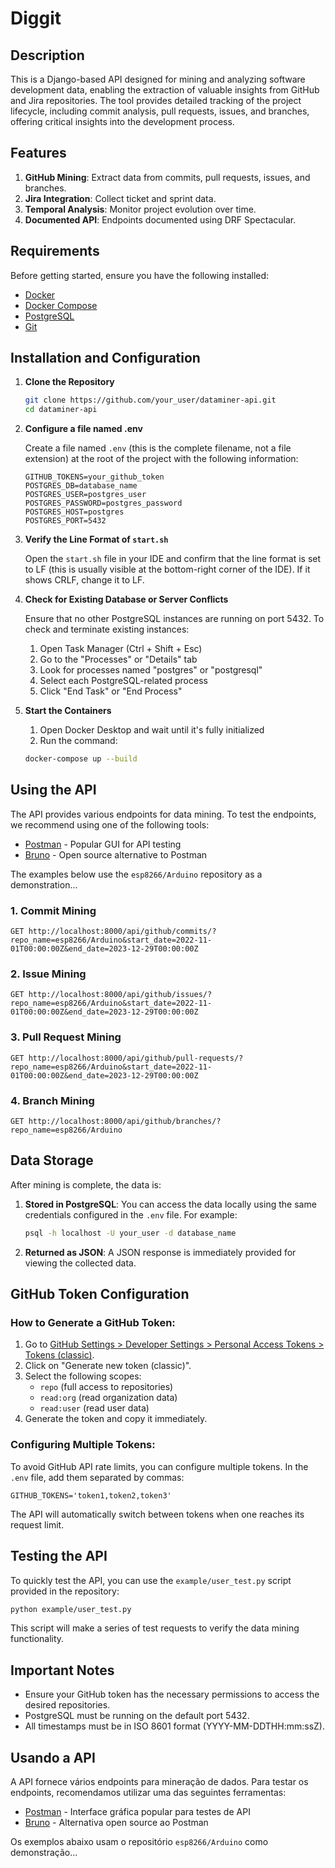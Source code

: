 # Diggit

## Description

This is a Django-based API designed for mining and analyzing software development data, enabling the extraction of valuable insights from GitHub and Jira repositories. The tool provides detailed tracking of the project lifecycle, including commit analysis, pull requests, issues, and branches, offering critical insights into the development process.

## Features

1. **GitHub Mining**: Extract data from commits, pull requests, issues, and branches.
2. **Jira Integration**: Collect ticket and sprint data.
3. **Temporal Analysis**: Monitor project evolution over time.
4. **Documented API**: Endpoints documented using DRF Spectacular.

## Requirements

Before getting started, ensure you have the following installed:

- [Docker](https://docs.docker.com/get-docker/)
- [Docker Compose](https://docs.docker.com/compose/install/)
- [PostgreSQL](https://www.postgresql.org/download/)
- [Git](https://git-scm.com/downloads)

## Installation and Configuration

1. **Clone the Repository**
   ```bash
   git clone https://github.com/your_user/dataminer-api.git
   cd dataminer-api
   ```

2. **Configure a file named .env**

   Create a file named `.env` (this is the complete filename, not a file extension) at the root of the project with the following information:
   ```
   GITHUB_TOKENS=your_github_token
   POSTGRES_DB=database_name
   POSTGRES_USER=postgres_user
   POSTGRES_PASSWORD=postgres_password
   POSTGRES_HOST=postgres
   POSTGRES_PORT=5432
   ```

3. **Verify the Line Format of `start.sh`**

   Open the `start.sh` file in your IDE and confirm that the line format is set to LF (this is usually visible at the bottom-right corner of the IDE). If it shows CRLF, change it to LF.

4. **Check for Existing Database or Server Conflicts**

   Ensure that no other PostgreSQL instances are running on port 5432. To check and terminate existing instances:

   1. Open Task Manager (Ctrl + Shift + Esc)
   2. Go to the "Processes" or "Details" tab
   3. Look for processes named "postgres" or "postgresql"
   4. Select each PostgreSQL-related process
   5. Click "End Task" or "End Process"

5. **Start the Containers**
   
   1. Open Docker Desktop and wait until it's fully initialized
   2. Run the command:
   ```bash
   docker-compose up --build
   ```

## Using the API

The API provides various endpoints for data mining. To test the endpoints, we recommend using one of the following tools:

- [Postman](https://www.postman.com/downloads/) - Popular GUI for API testing
- [Bruno](https://www.usebruno.com/) - Open source alternative to Postman

The examples below use the `esp8266/Arduino` repository as a demonstration...

### 1. Commit Mining
```
GET http://localhost:8000/api/github/commits/?repo_name=esp8266/Arduino&start_date=2022-11-01T00:00:00Z&end_date=2023-12-29T00:00:00Z
```

### 2. Issue Mining
```
GET http://localhost:8000/api/github/issues/?repo_name=esp8266/Arduino&start_date=2022-11-01T00:00:00Z&end_date=2023-12-29T00:00:00Z
```

### 3. Pull Request Mining
```
GET http://localhost:8000/api/github/pull-requests/?repo_name=esp8266/Arduino&start_date=2022-11-01T00:00:00Z&end_date=2023-12-29T00:00:00Z
```

### 4. Branch Mining
```
GET http://localhost:8000/api/github/branches/?repo_name=esp8266/Arduino
```

## Data Storage

After mining is complete, the data is:

1. **Stored in PostgreSQL**: You can access the data locally using the same credentials configured in the `.env` file. For example:
   ```bash
   psql -h localhost -U your_user -d database_name
   ```

2. **Returned as JSON**: A JSON response is immediately provided for viewing the collected data.

## GitHub Token Configuration

### How to Generate a GitHub Token:

1. Go to [GitHub Settings > Developer Settings > Personal Access Tokens > Tokens (classic)](https://github.com/settings/tokens).
2. Click on "Generate new token (classic)".
3. Select the following scopes:
   - `repo` (full access to repositories)
   - `read:org` (read organization data)
   - `read:user` (read user data)
4. Generate the token and copy it immediately.

### Configuring Multiple Tokens:

To avoid GitHub API rate limits, you can configure multiple tokens. In the `.env` file, add them separated by commas:

```
GITHUB_TOKENS='token1,token2,token3'
```

The API will automatically switch between tokens when one reaches its request limit.

## Testing the API

To quickly test the API, you can use the `example/user_test.py` script provided in the repository:

```bash
python example/user_test.py
```

This script will make a series of test requests to verify the data mining functionality.

## Important Notes

- Ensure your GitHub token has the necessary permissions to access the desired repositories.
- PostgreSQL must be running on the default port 5432.
- All timestamps must be in ISO 8601 format (YYYY-MM-DDTHH:mm:ssZ).

## Usando a API

A API fornece vários endpoints para mineração de dados. Para testar os endpoints, recomendamos utilizar uma das seguintes ferramentas:

- [Postman](https://www.postman.com/downloads/) - Interface gráfica popular para testes de API
- [Bruno](https://www.usebruno.com/) - Alternativa open source ao Postman

Os exemplos abaixo usam o repositório `esp8266/Arduino` como demonstração...
